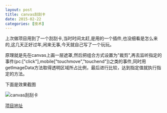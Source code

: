 ```yaml
---
layout: post
title: canvas刮刮卡
date: 2015-02-22
categories: [技术]
---
```


上次做项目用到了一个刮刮卡,当时时间太赶,是用的一个插件,也没细看是怎么来的,这几天正好过年,闲来无事,今天就自己写了一个玩玩。

原理就是先在canvas上画一层遮罩,然后把组合方式设置为"裁剪",再去监听指定的事件(pc:["click"],mobile["touchmove","touchend"])之类的事件,同时用getImageData方法取得透明区域所占比例，最后进行比较，达到指定值就执行指定的方法。

下面是效果截图

![canvas刮刮卡](http://rwson.github.io/assets/img/posts/canvas-eraser.png)

[项目地址](https://github.com/rwson/canvas-eraser)